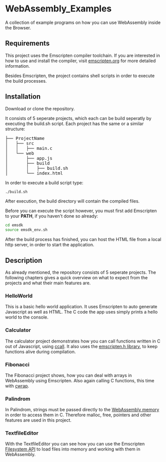 # WebAssembly_Examples
A collection of example programs on how you can use WebAssembly inside the Browser.

## Requirements
This project uses the Emscripten compiler toolchain.
If you are interested in how to use and install the compiler, visit 
[emscripten.org](https://emscripten.org/docs/getting_started/downloads.html) for more detailed information.

Besides Emscripten, the project contains shell scripts in order to execute the build processes.

## Installation
Download or clone the repository. 

It consists of 5 seperate projects, which each can be build seperatly by executing the build.sh script. Each project has the same or a similar structure:

<pre>
├── ProjectName
│   ├── src
│   │   ├── main.c   
│   └── web
│       ├── app.js
│       ├── build
│       │   ├── build.sh
│       └── index.html
</pre>

In order to execute a build script type:
```bash
./build.sh
```
After execution, the build directory will contain the compiled files.

Before you can execute the script however, you must first add Emscripten to your **PATH**, if you haven't done so already:
```bash
cd emsdk
source emsdk_env.sh
```

After the build process has finished, you can host the HTML file from a local http server, in order to start the application.

## Description
As already mentioned, the repository consists of 5 seperate projects. The following chapters gives a quick overview on what to expect from the projects and what their main features are.

### HelloWorld
This is a basic hello world application. It uses Emscripten to auto generate Javascript as well as HTML. The C code the app uses simply prints a hello world to the console.

### Calculator
The calculator project demonstrates how you can call functions written in C out of Javascript, using [ccall](https://emscripten.org/docs/api_reference/preamble.js.html?highlight=ccall#ccall). It also uses the [emscripten.h library](https://emscripten.org/docs/api_reference/emscripten.h.html?highlight=emscripten_keepalive#compiling), to keep functions alive during compilation.

### Fibonacci
The Fibonacci project shows, how you can deal with arrays in WebAssembly using Emscripten. Also again calling C functions, this time with [cwrap](https://emscripten.org/docs/api_reference/preamble.js.html?highlight=cwrap#cwrap).

### Palindrom
In Palindrom, strings must be passed directly to the [WebAssembly memory](https://emscripten.org/docs/porting/connecting_cpp_and_javascript/Interacting-with-code.html?highlight=memory#access-memory-from-javascript) in order to access them in C. Therefore malloc, free, pointers and other features are used in this project.

### TextfileEditor
With the TextfileEditor you can see how you can use the Emscripten [Filesystem API](https://emscripten.org/docs/api_reference/Filesystem-API.html) to load files into memory and working with them in WebAssembly.